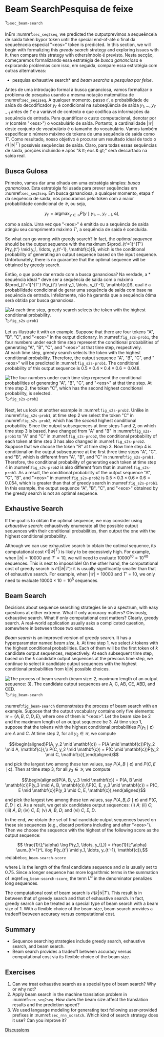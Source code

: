 # Beam SearchPesquisa de feixe
:label:`sec_beam-search`

InEm :numref:`sec_seq2seq`,
we predicted the outputprevimos a sequeênceia de saída token bypor token
until the special end-of-até o final da sequeênceia especial "&lt;eos&gt;" token
is predicted.
In this section,
we will begin with formalizing this *greedy search* strategy
and exploring issues with it,
then compare this strategy with othersímbolo
é previsto.
Nesta secção,
começaremos formalizando essa estratégia de *busca gananciosa*
e explorando problemas com isso,
em seguida, compare essa estratégia com outras alternativeas:
* pesquisa exhaustive search* and *beam searcha* e *pesquisa por feixe*.

Antes de uma introdução formal à busca gananciosa,
vamos formalizar o problema de pesquisa
usando
a mesma notação matemática de :numref:`sec_seq2seq`.
A qualquer momento, passo $t'$,
a probabilidade de saída do decodificador $y_{t '}$
é condicional
na subseqüência de saída
$y_1, \ldots, y_{t'-1}$ antes de $t'$ e
a variável de contexto $\mathbf{c}$ que
codifica as informações da sequência de entrada.
Para quantificar o custo computacional,
denotar por
$\mathcal{Y}$ (contém "&lt;eos&gt;")
o vocabulário de saída.
Portanto, a cardinalidade $\left|\mathcal{Y}\right|$ deste conjunto de vocabulário
é o tamanho do vocabulário.
Vamos também especificar o número máximo de tokens
de uma sequência de saída como $T'$.
Como resultado,
nosso objetivo é procurar um resultado ideal
de todo o
$\mathcal{O}(\left|\mathcal{Y}\right|^{T'})$
possíveis sequências de saída.
Claro,
para todas essas sequências de saída,
porções incluindo e após "& lt; eos & gt;" será descartado
na saída real.

## Busca Gulosa

Primeiro, vamos dar uma olhada em
uma estratégia simples: *busca gananciosa*.
Esta estratégia foi usada para prever sequências em :numref:`sec_seq2seq`.
Em busca gananciosa,
a qualquer momento, etapa $t'$ da sequência de saída,
nós procuramos pelo token
com a maior probabilidade condicional de $\mathcal{Y}$, ou seja,

$$y_{t'} = \operatorname*{argmax}_{y \in \mathcal{Y}} P(y \mid y_1, \ldots, y_{t'-1}, \mathbf{c}),$$

como a saída.
Uma vez que "&lt;eos&gt;" é emitida ou a sequência de saída atingiu seu comprimento máximo $T'$, a sequência de saída é concluída.

So what can go wrong with greedy search?
In fact,
the *optimal sequence*
should be the output sequence
with the maximum 
$\prod_{t'=1}^{T'} P(y_{t'} \mid y_1, \ldots, y_{t'-1}, \mathbf{c})$,
which is
the conditional probability of generating an output sequence based on the input sequence.
Unfortunately, there is no guarantee
that the optimal sequence will be obtained
by greedy search.

Então, o que pode dar errado com a busca gananciosa?
Na verdade,
a * sequência ideal *
deve ser a sequência de saída
com o máximo
$\prod_{t'=1}^{T'} P(y_{t'} \mid y_1, \ldots, y_{t'-1}, \mathbf{c})$,
qual é
a probabilidade condicional de gerar uma sequência de saída com base na sequência de entrada.
Infelizmente, não há garantia
que a sequência ótima será obtida
por busca gananciosa.

![At each time step, greedy search selects the token with the highest conditional probability.](../img/s2s-prob1.svg)
:label:`fig_s2s-prob1`

Let us illustrate it with an example.
Suppose that there are four tokens 
"A", "B", "C", and "&lt;eos&gt;" in the output dictionary.
In :numref:`fig_s2s-prob1`,
the four numbers under each time step represent the conditional probabilities of generating "A", "B", "C", and "&lt;eos&gt;" at that time step, respectively.  
At each time step, 
greedy search selects the token with the highest conditional probability. 
Therefore, the output sequence "A", "B", "C", and "&lt;eos&gt;" will be predicted 
in :numref:`fig_s2s-prob1`. 
The conditional probability of this output sequence is $0.5\times0.4\times0.4\times0.6 = 0.048$.

![The four numbers under each time step represent the conditional probabilities of generating "A", "B", "C", and "&lt;eos&gt;" at that time step.  At time step 2, the token "C", which has the second highest conditional probability, is selected.](../img/s2s-prob2.svg)
:label:`fig_s2s-prob2`


Next, let us look at another example 
in :numref:`fig_s2s-prob2`. 
Unlike in :numref:`fig_s2s-prob1`, 
at time step 2
we select the token "C"
in :numref:`fig_s2s-prob2`, 
which has the *second* highest conditional probability.
Since the output subsequences at time steps 1 and 2, 
on which time step 3 is based, 
have changed from "A" and "B" in :numref:`fig_s2s-prob1` to "A" and "C" in :numref:`fig_s2s-prob2`, 
the conditional probability of each token 
at time step 3 has also changed in :numref:`fig_s2s-prob2`. 
Suppose that we choose the token "B" at time step 3. 
Now time step 4 is conditional on
the output subsequence at the first three time steps
"A", "C", and "B", 
which is different from "A", "B", and "C" in :numref:`fig_s2s-prob1`. 
Therefore, the conditional probability of generating each token at time step 4 in :numref:`fig_s2s-prob2` is also different from that in :numref:`fig_s2s-prob1`. 
As a result, 
the conditional probability of the output sequence "A", "C", "B", and "&lt;eos&gt;" 
in :numref:`fig_s2s-prob2`
is $0.5\times0.3 \times0.6\times0.6=0.054$, 
which is greater than that of greedy search in :numref:`fig_s2s-prob1`. 
In this example, 
the output sequence "A", "B", "C", and "&lt;eos&gt;" obtained by the greedy search is not an optimal sequence.

## Exhaustive Search

If the goal is to obtain the optimal sequence, we may consider using *exhaustive search*: 
exhaustively enumerate all the possible output sequences with their conditional probabilities,
then output the one 
with the highest conditional probability.

Although we can use exhaustive search to obtain the optimal sequence, 
its computational cost $\mathcal{O}(\left|\mathcal{Y}\right|^{T'})$ is likely to be excessively high. 
For example, when $|\mathcal{Y}|=10000$ and $T'=10$, we will need to evaluate $10000^{10} = 10^{40}$ sequences. This is next to impossible!
On the other hand,
the computational cost of greedy search is 
$\mathcal{O}(\left|\mathcal{Y}\right|T')$: 
it is usually significantly smaller than
that of exhaustive search. For example, when $|\mathcal{Y}|=10000$ and $T'=10$, we only need to evaluate $10000\times10=10^5$ sequences.


## Beam Search

Decisions about sequence searching strategies
lie on a spectrum,
with easy questions at either extreme.
What if only accuracy matters?
Obviously, exhaustive search.
What if only computational cost matters?
Clearly, greedy search.
A real-world application usually asks
a complicated question,
somewhere in between those two extremes.

*Beam search* is an improved version of greedy search. It has a hyperparameter named *beam size*, $k$. 
At time step 1, 
we select $k$ tokens with the highest conditional probabilities.
Each of them will be the first token of 
$k$ candidate output sequences, respectively.
At each subsequent time step, 
based on the $k$ candidate output sequences
at the previous time step,
we continue to select $k$ candidate output sequences 
with the highest conditional probabilities 
from $k\left|\mathcal{Y}\right|$ possible choices.

![The process of beam search (beam size: 2, maximum length of an output sequence: 3). The candidate output sequences are $A$, $C$, $AB$, $CE$, $ABD$, and $CED$.](../img/beam-search.svg)
:label:`fig_beam-search`


:numref:`fig_beam-search` demonstrates the 
process of beam search with an example. 
Suppose that the output vocabulary
contains only five elements: 
$\mathcal{Y} = \{A, B, C, D, E\}$, 
where one of them is “&lt;eos&gt;”. 
Let the beam size be 2 and 
the maximum length of an output sequence be 3. 
At time step 1, 
suppose that the tokens with the highest conditional probabilities $P(y_1 \mid \mathbf{c})$ are $A$ and $C$. At time step 2, for all $y_2 \in \mathcal{Y},$ we compute 

$$\begin{aligned}P(A, y_2 \mid \mathbf{c}) = P(A \mid \mathbf{c})P(y_2 \mid A, \mathbf{c}),\\ P(C, y_2 \mid \mathbf{c}) = P(C \mid \mathbf{c})P(y_2 \mid C, \mathbf{c}),\end{aligned}$$  

and pick the largest two among these ten values, say
$P(A, B \mid \mathbf{c})$ and $P(C, E \mid \mathbf{c})$.
Then at time step 3, for all $y_3 \in \mathcal{Y}$, we compute 

$$\begin{aligned}P(A, B, y_3 \mid \mathbf{c}) = P(A, B \mid \mathbf{c})P(y_3 \mid A, B, \mathbf{c}),\\P(C, E, y_3 \mid \mathbf{c}) = P(C, E \mid \mathbf{c})P(y_3 \mid C, E, \mathbf{c}),\end{aligned}$$ 

and pick the largest two among these ten values, say 
$P(A, B, D \mid \mathbf{c})$   and  $P(C, E, D \mid  \mathbf{c}).$
As a result, we get six candidates output sequences: (i) $A$; (ii) $C$; (iii) $A$, $B$; (iv) $C$, $E$; (v) $A$, $B$, $D$; and (vi) $C$, $E$, $D$. 


In the end, we obtain the set of final candidate output sequences based on these six sequences (e.g., discard portions including and after “&lt;eos&gt;”).
Then
we choose the sequence with the highest of the following score as the output sequence:

$$ \frac{1}{L^\alpha} \log P(y_1, \ldots, y_{L}) = \frac{1}{L^\alpha} \sum_{t'=1}^L \log P(y_{t'} \mid y_1, \ldots, y_{t'-1}, \mathbf{c}),$$
:eqlabel:`eq_beam-search-score`

where $L$ is the length of the final candidate sequence and $\alpha$ is usually set to 0.75. 
Since a longer sequence has more logarithmic terms in the summation of :eqref:`eq_beam-search-score`,
the term $L^\alpha$ in the denominator penalizes
long sequences.

The computational cost of beam search is $\mathcal{O}(k\left|\mathcal{Y}\right|T')$. 
This result is in between that of greedy search and that of exhaustive search. In fact, greedy search can be treated as a special type of beam search with 
a beam size of 1. 
With a flexible choice of the beam size,
beam search provides a tradeoff between
accuracy versus computational cost.



## Summary

* Sequence searching strategies include greedy search, exhaustive search, and beam search.
* Beam search provides a tradeoff between accuracy versus computational cost via its flexible choice of the beam size.


## Exercises

1. Can we treat exhaustive search as a special type of beam search? Why or why not?
1. Apply beam search in the machine translation problem in :numref:`sec_seq2seq`. How does the beam size affect the translation results and the prediction speed?
1. We used language modeling for generating text following  user-provided prefixes in :numref:`sec_rnn_scratch`. Which kind of search strategy does it use? Can you improve it?

[Discussions](https://discuss.d2l.ai/t/338)
<!--stackedit_data:
eyJoaXN0b3J5IjpbLTg4MDE5MTUxMl19
-->